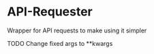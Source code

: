 # API-Requester
Wrapper for API requests to make using it simpler


TODO
Change fixed args to **kwargs